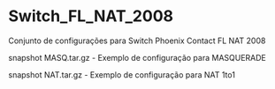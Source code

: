 # Switch_FL_NAT_2008
Conjunto de configurações para Switch Phoenix Contact FL NAT 2008

snapshot MASQ.tar.gz - Exemplo de configuração para MASQUERADE

snapshot NAT.tar.gz - Exemplo de configuração para NAT 1to1
